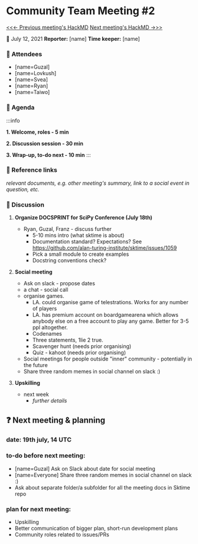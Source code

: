 # Community Team Meeting #2

[<<<- Previous meeting's HackMD](https://hackmd.io/htZfBhHUTr68D_HCDQopLg)
[Next meeting's HackMD ->>>](https://hackmd.io/UrTcChVZTqywxNJWiFCzBg)


**:calendar:** July 12, 2021
**Reporter:** [name]
**Time keeper:** [name]

### :wave: Attendees
- [name=Guzal] 
- [name=Lovkush]
- [name=Svea]
- [name=Ryan]
- [name=Taiwo]

### :pencil: Agenda 


:::info

**1. Welcome, roles - 5 min**

**2. Discussion session - 30 min**

**3. Wrap-up, to-do next - 10 min**
:::

### :construction: Reference links
*relevant documents, e.g. other meeting's summary, link to a social event in question, etc.*

### :mega: Discussion



1. **Organize DOCSPRINT for SciPy Conference (July 18th)**
    - Ryan, Guzal, Franz - discuss further
        - 5-10 mins intro (what sktime is about)
        - Documentation standard? Expectations? See https://github.com/alan-turing-institute/sktime/issues/1059
        - Pick a small module to create examples
        - Docstring conventions check?
2. **Social meeting**
    - Ask on slack - propose dates
    - a chat - social call
    - organise games.
        - LA. could organise game of telestrations. Works for any number of players
        - LA. has premium account on boardgamearena which allows anybody else on a free account to play any game. Better for 3-5 ppl altogether.
        - Codenames
        - Three statements, 1lie 2 true.
        - Scavenger hunt (needs prior organising)
        - Quiz - kahoot (needs prior organising)
    - Social meetings for people outside "inner" community - potentially in the future
    - Share three random memes in social channel on slack :)

3. **Upskilling**
    - next week
        - *further details*





:question: Next meeting & planning
---
### date: 19th july, 14 UTC

### to-do before next meeting:
- [name=Guzal] Ask on Slack about date for social meeting
- [name=Everyone] Share three random memes in social channel on slack :)
- Ask about separate folder/a subfolder for all the meeting docs in Sktime repo

### plan for next meeting:
- Upskilling
- Better communication of bigger plan, short-run development plans
- Community roles related to issues/PRs